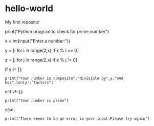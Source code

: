 # hello-world
My first repositor


print("Python program to check for prime number") 

x = int(input("Enter a number:")) 

y = [i for i in range(2,x) if x % i == 0] 

z = [j for j in range(2,x) if x % j != 0] 

if y != []: 

    print("Your number is composite","divisible by",y,"and has",len(y),"factors") 

elif z!=[]: 

    print("Your number is prime") 

else: 

    print("There seems to be an error in your input.Please try again") 
